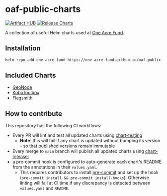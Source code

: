 # oaf-public-charts

[![Artifact HUB](https://img.shields.io/endpoint?url=https://artifacthub.io/badge/repository/one-acre-fund)](https://artifacthub.io/packages/search?repo=one-acre-fund) [![Release Charts](https://github.com/one-acre-fund/oaf-public-charts/actions/workflows/helm-release.yaml/badge.svg)](https://github.com/one-acre-fund/oaf-public-charts/actions/workflows/helm-release.yaml)

A collection of useful Helm charts used at [One Acre Fund](https://oneacrefund.org/).

## Installation

```sh
helm repo add one-acre-fund https://one-acre-fund.github.io/oaf-public-charts
```

## Included Charts

* [GeoNode](https://geonode.org/)
* [KoboToolbox](https://www.kobotoolbox.org/)
* [Flagsmith](https://flagsmith.com/)

## How to contribute

This repository has the following CI workflows:

* Every PR will lint and test all updated charts using [chart-testing](https://github.com/helm/chart-testing)
  * __Note__: this will fail if any chart is updated without bumping its version - so that published versions remain immutable
* Every merge to `main` branch will publish all updated charts using [chart-releaser](https://github.com/helm/chart-releaser)
* a pre-commit hook is configured to auto-generate each chart's README from the annotations in their `values.yaml`.
  * This requires contributors to install [pre-commit](https://pre-commit.com/) and set up the hook (`pre-commit install && pre-commit install-hooks`). Otherwise linting will fail at CI time if any discrepancy is detected between `values.yaml` and `README`.
